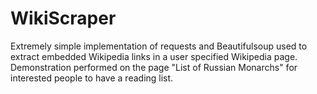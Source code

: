 # WikiScraper

Extremely simple implementation of requests and Beautifulsoup used to extract embedded Wikipedia links in a user specified Wikipedia page. Demonstration performed on the page "List of Russian Monarchs" for interested people to have a reading list.
